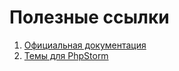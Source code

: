 # Полезные ссылки

1. [Официальная документация](https://www.jetbrains.com/help/phpstorm/2022.1/quick-start-guide-phpstorm.html)
2. [Темы для PhpStorm](https://plugins.jetbrains.com/search?pricingModels=FREE&pricingModels=FREEMIUM&products=phpstorm&tags=Theme)